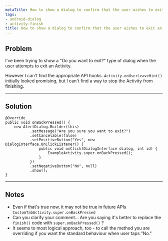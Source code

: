 ```yaml
---
metaTitle: How to show a dialog to confirm that the user wishes to exit an Android Activity
tags:
- android-dialog
- activity-finish
title: How to show a dialog to confirm that the user wishes to exit an Android Activity
---
```


## Problem

I've been trying to show a "Do you want to exit?" type of dialog when the user attempts to exit an Activity. 


However I can't find the appropriate API hooks. `Activity.onUserLeaveHint()` initially looked promising, but I can't find a way to stop the Activity from finishing.



---

## Solution


```
@Override
public void onBackPressed() {
    new AlertDialog.Builder(this)
           .setMessage("Are you sure you want to exit?")
           .setCancelable(false)
           .setPositiveButton("Yes", new DialogInterface.OnClickListener() {
               public void onClick(DialogInterface dialog, int id) {
                   ExampleActivity.super.onBackPressed();
               }
           })
           .setNegativeButton("No", null)
           .show();
}

```


---

## Notes

- Even if that's true now, it may not be true in future APIs `CustomTabActivity.super.onBackPressed`
-  Can you clarify your comment... Are you saying it's better to replace the `finish()` code with `super.onBackPressed()` ?
- It seems to most logical approach, too - to call the method you are overriding if you want the standard behaviour when user taps "No."
